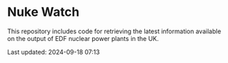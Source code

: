 # Nuke Watch

This repository includes code for retrieving the latest information available on the output of EDF nuclear power plants in the UK.

Last updated: 2024-09-18 07:13